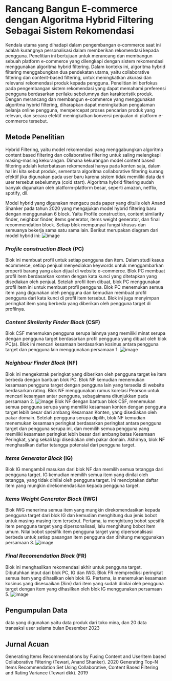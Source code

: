 # Rancang Bangun E-commerce dengan Algoritma Hybrid Filtering Sebagai Sistem Rekomendasi #
Kendala utama yang dihadapi dalam pengembangan e-commerce saat ini adalah kurangnya personalisasi dalam memberikan rekomendasi kepada pengguna. Penelitian ini bertujuan untuk merancang dan membangun sebuah platform e-commerce yang dilengkapi dengan sistem rekomendasi menggunakan algoritma hybrid filtering. Dalam konteks ini, algoritma hybrid filtering menggabungkan dua pendekatan utama, yaitu collaborative filtering dan content-based filtering, untuk meningkatkan akurasi dan relevansi rekomendasi produk kepada pengguna. Penelitian ini berfokus pada pengembangan sistem rekomendasi yang dapat memahami preferensi pengguna berdasarkan perilaku sebelumnya dan karakteristik produk. Dengan merancang dan membangun e-commerce yang menggunakan algoritma hybrid filtering, diharapkan dapat meningkatkan pengalaman belanja online pengguna, mempercepat proses pencarian produk yang relevan, dan secara efektif meningkatkan konversi penjualan di platform e-commerce tersebut.

## Metode Penelitian ##
Hybrid Filtering, yaitu model rekomendasi yang menggabungkan algoritma content based filtering dan collaborative filtering untuk saling melengkapi masing-masing kekurangan. Dimana kekurangan model content based filtering adalah keterbatasan rekomendasi hanya pada konten saja, dalam hal ini kita sebut produk, sementara algoritma collaborative filtering kurang efektif jika digunakan pada user baru karena sistem tidak memiliki data dari user tersebut sebelumnya (cold start). Algoritma hybrid filtering sudah banyak digunakan oleh platform-platform besar, seperti amazon, netflix, spotify, dll.

Model hybrid yang digunakan mengacu pada paper yang ditulis oleh Anand Shanker pada tahun 2020 yang mengajukan model hybrid filtering baru dengan menggunakan 6 block. Yaitu Profile construction, content similarity finder, neighbor finder, items generator, items weight generator, dan final recommendation block. Setiap blok mempunyai fungsi khusus dan semuanya bekerja sama satu sama lain. Berikut merupakan diagram dari model hybrid ini:
![image](https://github.com/aulakharisma/riset-if/assets/74193184/66d51dc0-1fae-46b5-a26c-3b82ac2c3875)

### *Profile construction Block* (PC) ###
Blok ini membuat profil untuk setiap pengguna dan item. Dalam studi kasus ecommerce, setiap penjual menyediakan keywords untuk menggambarkan properti barang yang akan dijual di website e-commerce. Blok PC membuat profil item berdasarkan konten dengan kata kunci yang ditetapkan yang disediakan oleh penjual. Setelah profil item dibuat, blok PC menggunakan profil item ini untuk membuat profil pengguna. Blok PC menemukan semua item yang digunakan oleh pengguna dan kemudian membuat profil pengguna dari kata kunci di profil item tersebut. Blok ini juga menyimpan peringkat item yang berbeda yang diberikan oleh pengguna target di profilnya.

### *Content Similarity Finder Block* (CSF) ###
Blok CSF menemukan pengguna serupa lainnya yang memiliki minat serupa dengan pengguna target berdasarkan profil pengguna yang dibuat oleh blok PC(a). Blok ini mencari kesamaan berdasarkan kosinus antara pengguna target dan pengguna lain menggunakan persamaan 1.
![image](https://github.com/aulakharisma/riset-if/assets/74193184/deaf867a-eb1d-4517-8ddb-4fdf509fa7cf)

### *Neighbour Finder Block* (NF) ###
Blok ini mengekstrak peringkat yang diberikan oleh pengguna target ke item berbeda dengan bantuan blok PC. Blok NF kemudian menemukan kesamaan pengguna target dengan pengguna lain yang tersedia di website berdasarkan rating. Blok NF menggunakan rumus korelasi Pearson untuk mencari kesamaan antar pengguna, sebagaimana ditunjukkan pada persamaan 2.
![image](https://github.com/aulakharisma/riset-if/assets/74193184/d45c4ddb-1418-43f7-b7d1-a08556015614)
Blok NF dengan bantuan blok CSF, menemukan semua pengguna serupa yang memiliki kesamaan konten dengan pengguna target lebih besar dari ambang Kesamaan Konten, yang disediakan oleh pakar domain. Setelah pengguna serupa dipilih, blok NF kemudian menemukan kesamaan peringkat berdasarkan peringkat antara pengguna target dan pengguna serupa ini, dan memilih semua pengguna yang memiliki kesamaan peringkat lebih besar dari ambang batas Kesamaan Peringkat, yang sekali lagi disediakan oleh pakar domain. Akhirnya, blok NF menghasilkan daftar tetangga potensial dari pengguna target.

### *Items Generator Block* (IG) ###
Blok IG mengambil masukan dari blok NF dan memilih semua tetangga dari pengguna target. IG kemudian memilih semua item yang dinilai oleh tetangga, yang tidak dinilai oleh pengguna target. Ini menciptakan daftar item yang mungkin direkomendasikan kepada pengguna target.

### *Items Weight Generator Block* (IWG) ###
Blok IWG menerima semua item yang mungkin direkomendasikan kepada pengguna target dari blok IG dan kemudian menghitung dua jenis bobot untuk masing-masing item tersebut. Pertama, ia menghitung bobot spesifik item pengguna target yang dipersonalisasi, lalu menghitung bobot item umum. Nilai bobot spesifik item pengguna target yang dipersonalisasi berbeda untuk setiap pasangan item pengguna dan dihitung menggunakan persamaan 3.
![image](https://github.com/aulakharisma/riset-if/assets/74193184/216518e5-9bba-41a9-ace9-6faf014fb202)

### *Final Recomendation Block* (FR) ###
Blok ini menghasilkan rekomendasi akhir untuk pengguna target. Dibutuhkan input dari blok PC, IG dan IWG. Blok FR memprediksi peringkat semua item yang dihasilkan oleh blok IG. Pertama, ia menemukan kesamaan kosinus yang disesuaikan (Sim) dari item yang sudah dinilai oleh pengguna target dengan item yang dihasilkan oleh blok IG menggunakan persamaan 5.
![image](https://github.com/aulakharisma/riset-if/assets/74193184/80672089-243e-4c04-8648-cf947421e7ea)

## Pengumpulan Data ##
data yang digunakan yaitu data produk dari toko mina, dan 20 data transaksi user selama bulan Desember 2023

## Jurnal Acuan ##
Generating Items Recommendations by Fusing Content and UserItem based Collaborative Filtering (Tewari, Anand Shanker). 2020
Generating Top-N Items Recommendation Set Using Collaborative, Content Based Filtering and Rating Variance (Tewari dkk). 2019
